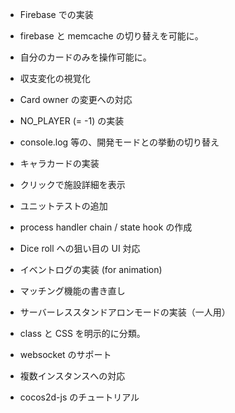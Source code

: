 * Firebase での実装
* firebase と memcache の切り替えを可能に。

* 自分のカードのみを操作可能に。
* 収支変化の視覚化

* Card owner の変更への対応
* NO_PLAYER (= -1) の実装
* console.log 等の、開発モードとの挙動の切り替え
* キャラカードの実装
* クリックで施設詳細を表示
* ユニットテストの追加
* process handler chain / state hook の作成
* Dice roll への狙い目の UI 対応
* イベントログの実装 (for animation)
* マッチング機能の書き直し
* サーバーレススタンドアロンモードの実装（一人用）
* class と CSS を明示的に分類。

* websocket のサポート

* 複数インスタンスへの対応
* cocos2d-js のチュートリアル

